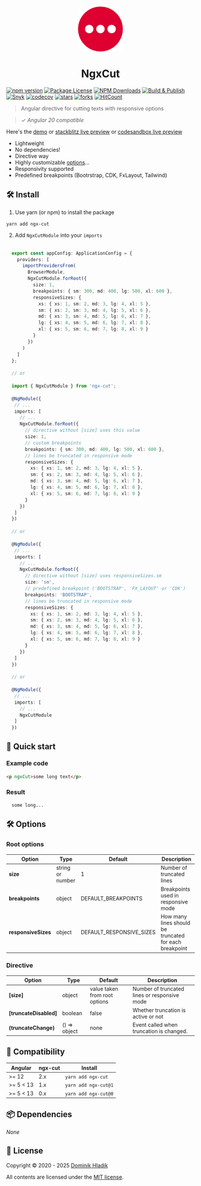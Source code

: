 <p align="center">
  <a href="https://github.com/Celtian/ngx-cut" target="blank"><img src="assets/logo.svg?sanitize=true" alt="" width="120"></a>
  <h1 align="center">NgxCut</h1>
</p>

[![npm version](https://badge.fury.io/js/ngx-cut.svg)](https://badge.fury.io/js/ngx-cut)
[![Package License](https://img.shields.io/npm/l/ngx-cut.svg)](https://www.npmjs.com/ngx-cut)
[![NPM Downloads](https://img.shields.io/npm/dm/ngx-cut.svg)](https://www.npmjs.com/ngx-cut)
[![Build & Publish](https://github.com/celtian/ngx-cut/workflows/Build%20&%20Publish/badge.svg)](https://github.com/celtian/ngx-cut/actions)
[![Snyk](https://snyk.io/advisor/npm-package/ngx-cut/badge.svg)](https://snyk.io/advisor/npm-package/ngx-cut)
[![codecov](https://codecov.io/gh/Celtian/ngx-cut/branch/master/graph/badge.svg?token=1IRUKIKM0D)](https://codecov.io/gh/celtian/ngx-cut/)
[![stars](https://badgen.net/github/stars/celtian/ngx-cut)](https://github.com/celtian/ngx-cut/)
[![forks](https://badgen.net/github/forks/celtian/ngx-cut)](https://github.com/celtian/ngx-cut/)
[![HitCount](http://hits.dwyl.com/celtian/ngx-cut.svg)](http://hits.dwyl.com/celtian/ngx-cut)

> Angular directive for cutting texts with responsive options

> ✓ _Angular 20 compatible_

Here's the [demo](http://celtian.github.io/ngx-cut/) or [stackblitz live preview](https://stackblitz.com/edit/ngx-cut) or [codesandbox live preview](https://codesandbox.io/s/ngx-cut-j2ryu)

- Lightweight
- No dependencies!
- Directive way
- Highly customizable [options](#options)...
- Responsivity supported
- Predefined breakpoints (Bootrstrap, CDK, FxLayout, Tailwind)

## 🛠️ Install

1. Use yarn (or npm) to install the package

```terminal
yarn add ngx-cut
```

2. Add `NgxCutModule` into your `imports`

```typescript

  export const appConfig: ApplicationConfig = {
    providers: [
      importProvidersFrom(
        BrowserModule,
        NgxCutModule.forRoot({
          size: 1,
          breakpoints: { sm: 300, md: 400, lg: 500, xl: 600 },
          responsiveSizes: {
            xs: { xs: 1, sm: 2, md: 3, lg: 4, xl: 5 },
            sm: { xs: 2, sm: 3, md: 4, lg: 5, xl: 6 },
            md: { xs: 3, sm: 4, md: 5, lg: 6, xl: 7 },
            lg: { xs: 4, sm: 5, md: 6, lg: 7, xl: 8 },
            xl: { xs: 5, sm: 6, md: 7, lg: 8, xl: 9 }
          }
        })
      )
    ]
  };

  // or

  import { NgxCutModule } from 'ngx-cut';

  @NgModule({
   // ...
   imports: [
     // ...
     NgxCutModule.forRoot({
       // directive without [size] uses this value
       size: 1,
       // custom breakpoints
       breakpoints: { sm: 300, md: 400, lg: 500, xl: 600 },
       // lines be truncated in responsive mode
       responsiveSizes: {
         xs: { xs: 1, sm: 2, md: 3, lg: 4, xl: 5 },
         sm: { xs: 2, sm: 3, md: 4, lg: 5, xl: 6 },
         md: { xs: 3, sm: 4, md: 5, lg: 6, xl: 7 },
         lg: { xs: 4, sm: 5, md: 6, lg: 7, xl: 8 },
         xl: { xs: 5, sm: 6, md: 7, lg: 8, xl: 9 }
       }
     })
   ]
  })

  // or

  @NgModule({
   // ...
   imports: [
     // ...
     NgxCutModule.forRoot({
       // directive without [size] uses responsiveSizes.sm
       size: 'sm',
       // predefined breakpoint ('BOOTSTRAP', 'FX_LAYOUT' or 'CDK')
       breakpoints: 'BOOTSTRAP',
       // lines be truncated in responsive mode
       responsiveSizes: {
         xs: { xs: 1, sm: 2, md: 3, lg: 4, xl: 5 },
         sm: { xs: 2, sm: 3, md: 4, lg: 5, xl: 6 },
         md: { xs: 3, sm: 4, md: 5, lg: 6, xl: 7 },
         lg: { xs: 4, sm: 5, md: 6, lg: 7, xl: 8 },
         xl: { xs: 5, sm: 6, md: 7, lg: 8, xl: 9 }
       }
     })
   ]
  })

  // or

  @NgModule({
   // ...
   imports: [
     // ...
     NgxCutModule
   ]
  })
```

## 🚀 Quick start

### Example code

```html
<p ngxCut>some long text</p>
```

### Result

```code
  some long...
```

## 🛠️ Options

### Root options

| Option              | Type             | Default                  | Description                                            |
| ------------------- | ---------------- | ------------------------ | ------------------------------------------------------ |
| **size**            | string or number | 1                        | Number of truncated lines                              |
| **breakpoints**     | object           | DEFAULT_BREAKPOINTS      | Breakpoints used in responsive mode                    |
| **responsiveSizes** | object           | DEFAULT_RESPONSIVE_SIZES | How many lines should be truncated for each breakpoint |

### Directive

| Option                 | Type         | Default                       | Description                                  |
| ---------------------- | ------------ | ----------------------------- | -------------------------------------------- |
| **[size]**             | object       | value taken from root options | Number of truncated lines or responsive mode |
| **[truncateDisabled]** | boolean      | false                         | Whether truncation is active or not          |
| **(truncateChange)**   | () => object | none                          | Event called when truncation is changed.     |

## 🔧 Compatibility

| Angular   | ngx-cut | Install              |
| --------- | ------- | -------------------- |
| >= 12     | 2.x     | `yarn add ngx-cut`   |
| >= 5 < 13 | 1.x     | `yarn add ngx-cut@1` |
| >= 5 < 13 | 0.x     | `yarn add ngx-cut@0` |

## 📦 Dependencies

_None_

## 🪪 License

Copyright &copy; 2020 - 2025 [Dominik Hladik](https://github.com/Celtian)

All contents are licensed under the [MIT license].

[mit license]: LICENSE
